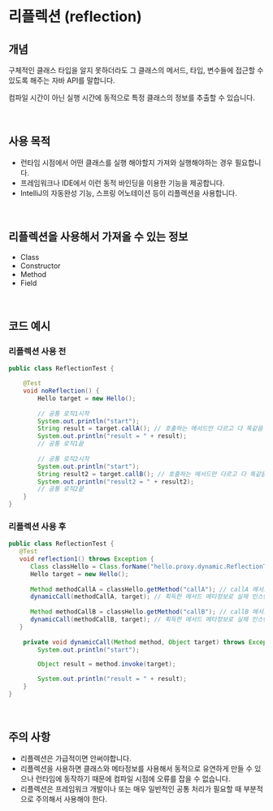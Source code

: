 # 리플렉션 (reflection)

## 개념

구체적인 클래스 타입을 알지 못하더라도 그 클래스의 메서드, 타입, 변수들에 접근할 수 있도록 해주는 자바 API를 말합니다.

컴파일 시간이 아닌 실행 시간에 동적으로 특정 클래스의 정보를 추출할 수 있습니다.

<br>

## 사용 목적

- 런타임 시점에서 어떤 클래스를 실행 해야할지 가져와 실행해야하는 경우 필요합니다.
- 프레임워크나 IDE에서 이런 동적 바인딩을 이용한 기능을 제공합니다.
- IntelliJ의 자동완성 기능, 스프링 어노테이션 등이 리플렉션을 사용합니다.

<br>

## 리플렉션을 사용해서 가져올 수 있는 정보

- Class
- Constructor
- Method
- Field

<br>

## 코드 예시

### 리플렉션 사용 전

```java
public class ReflectionTest {

    @Test
    void noReflection() {
        Hello target = new Hello();
        
        // 공통 로직1시작
        System.out.println("start");
        String result = target.callA(); // 호출하는 메서드만 다르고 다 똑같음
        System.out.println("result = " + result);
        // 공통 로직1끝
       
        // 공통 로직2시작
        System.out.println("start");
        String result2 = target.callB(); // 호출하는 메서드만 다르고 다 똑같음
        System.out.println("result2 = " + result2);
        // 공통 로직2끝
    }
}
```

### 리플렉션 사용 후

```java
public class ReflectionTest {
   @Test
   void reflection1() throws Exception {
      Class classHello = Class.forName("hello.proxy.dynamic.ReflectionTest$Hello"); // 클래스 정보
      Hello target = new Hello();
      
      Method methodCallA = classHello.getMethod("callA"); // callA 메서드 정보
      dynamicCall(methodCallA, target); // 획득한 메서드 메타정보로 실제 인스턴스의 메서드를 호출한다
      
      Method methodCallB = classHello.getMethod("callB"); // callB 메서드 정보
      dynamicCall(methodCallB, target); // 획득한 메서드 메타정보로 실제 인스턴스의 메서드를 호출한다
   }
   
    private void dynamicCall(Method method, Object target) throws Exception {
        System.out.println("start");

        Object result = method.invoke(target);

        System.out.println("result = " + result);
    }
}
```

<br>

## 주의 사항

- 리플렉션은 가급적이면 안써야합니다.
- 리플렉션을 사용하면 클래스와 메타정보를 사용해서 동적으로 유연하게 만들 수 있으나 런타임에 동작하기 때문에 컴파일 시점에 오류를 잡을 수 없습니다.
- 리플렉션은 프레임워크 개발이나 또는 매우 일반적인 공통 처리가 필요할 때 부분적으로 주의해서 사용해야 한다.